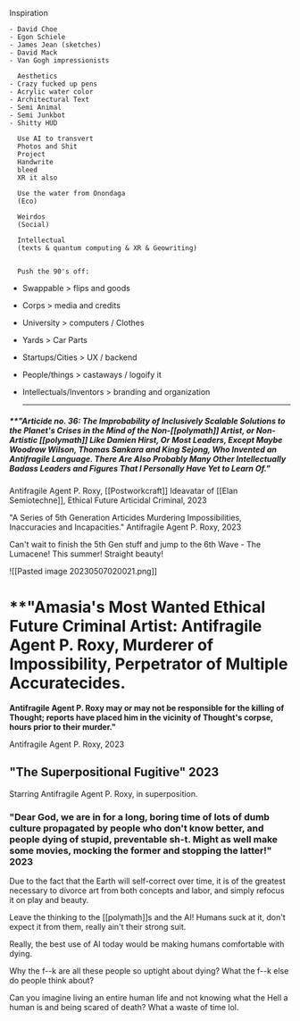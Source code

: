 Inspiration

	- David Choe
	- Egon Schiele
	- James Jean (sketches)
	- David Mack
	- Van Gogh impressionists
	  
	  Aesthetics
	- Crazy fucked up pens
	- Acrylic water color
	- Architectural Text
	- Semi Animal
	- Semi Junkbot
	- Shitty HUD
	  
	  Use AI to transvert
	  Photos and Shit
	  Project
	  Handwrite
	  bleed
	  XR it also
	  
	  Use the water from Onondaga 
	  (Eco)
	  
	  Weirdos
	  (Social)
	  
	  Intellectual
	  (texts & quantum computing & XR & Geowriting)
	  
	  
	  Push the 90's off:
- Swappable > flips and goods
- Corps > media and credits
- University > computers / Clothes
- Yards > Car Parts
- Startups/Cities > UX / backend
- People/things > castaways / logoify it
- Intellectuals/Inventors > branding and organization
  
  
  ---
##### **"Articide no. 36: The Improbability of Inclusively Scalable Solutions to the Planet's Crises in the Mind of the Non-[[polymath]] Artist, or Non-Artistic [[polymath]] Like Damien Hirst, Or Most Leaders, Except Maybe Woodrow Wilson, Thomas Sankara and King Sejong, Who Invented an Antifragile Language. There Are Also Probably Many Other Intellectually Badass Leaders and Figures That I Personally Have Yet to Learn Of."

Antifragile Agent P. Roxy, [[Postworkcraft]] Ideavatar of [[Elan Semiotechne]], Ethical Future Articidal Criminal, 2023








"A Series of 5th Generation Articides Murdering Impossibilities, Inaccuracies and Incapacities." Antifragile Agent P. Roxy, 2023










Can't wait to finish the 5th Gen stuff and jump to the 6th Wave - The Lumacene! This summer! Straight beauty!

![[Pasted image 20230507020021.png]]
# **"Amasia's Most Wanted Ethical Future Criminal Artist: Antifragile Agent P. Roxy, Murderer of Impossibility, Perpetrator of Multiple Accuratecides. 

 **Antifragile Agent P. Roxy may or may not be responsible for the killing of Thought; reports have placed him in the vicinity of Thought's corpse, hours prior to their murder."**

 Antifragile Agent P. Roxy, 2023
## "The Superpositional Fugitive" 2023

Starring Antifragile Agent P. Roxy, in superposition.
### "Dear God, we are in for a long, boring time of lots of dumb culture propagated by people who don't know better, and people dying of stupid, preventable sh-t. Might as well make some movies, mocking the former and stopping the latter!" 2023










Due to the fact that the Earth will self-correct over time, it is of the greatest necessary to divorce art from both concepts and labor, and simply refocus it on play and beauty.

Leave the thinking to the [[polymath]]s and the AI! Humans suck at it, don't expect it from them, really ain't their strong suit.








Really, the best use of AI today would be making humans comfortable with dying.







Why the f--k are all these people so uptight about dying? What the f--k else do people think about? 

Can you imagine living an entire human life and not knowing what the Hell a human is and being scared of death? What a waste of time lol.